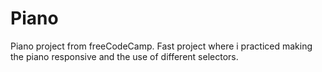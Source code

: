 # Piano
Piano project from freeCodeCamp. Fast project where i practiced making the piano responsive and the use of different selectors.
